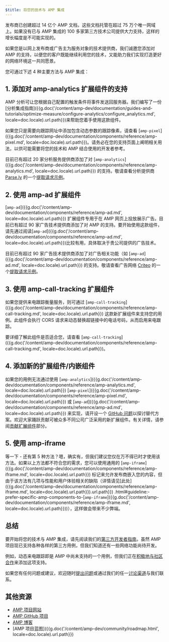 ```yaml
---
$title: 将您的技术与 AMP 集成
---
```


发布商已创建超过 14 亿个 AMP 文档，这些文档托管在超过 75 万个唯一网域上。如果没有已与 AMP 集成的 100 多家第三方技术公司提供大力支持，这样的增长幅度是不可能实现的。

如果您是以网上发布商或广告主为服务对象的技术提供商，我们诚邀您添加对 AMP 的支持，以便您的客户既能继续利用您的技术，又能助力我们实现打造更好的网络环境这一共同愿景。

您可通过下述 4 种主要方法与 AMP 集成：

## 1. 添加对 amp-analytics 扩展组件的支持
AMP 分析可让您根据自己配置的触发条件将事件发送回服务器。我们编写了一份[分析集成指南]({{g.doc('/content/amp-dev/documentation/guides-and-tutorials/optimize-measure/configure-analytics/configure_analytics.md', locale=doc.locale).url.path}})来帮助您着手使用这款组件。

如果您只是需要向跟踪网址中添加包含动态参数的跟踪像素，请查看 [`amp-pixel`]({{g.doc('/content/amp-dev/documentation/components/reference/amp-pixel.md', locale=doc.locale).url.path}})。请务必在您的支持页面上阐明相关用法，以供可能需要将您的技术和 AMP 结合使用的开发者参考。

目前已有超过 20 家分析服务提供商添加了对 [`amp-analytics`]({{g.doc('/content/amp-dev/documentation/components/reference/amp-analytics.md', locale=doc.locale).url.path}}) 的支持。敬请查看分析提供商 [Parse.ly](https://www.parsely.com/help/integration/google-amp/) 的一个[提取请求示例](https://github.com/ampproject/amphtml/pull/1595)。

## 2. 使用 amp-ad 扩展组件

[`amp-ad`]({{g.doc('/content/amp-dev/documentation/components/reference/amp-ad.md', locale=doc.locale).url.path}}) 扩展组件专用于在 AMP 网页上投放展示广告。目前已有超过 90 家广告技术提供商添加了对 AMP 的支持。要开始使用这款组件，请先通过阅读[`amp-ad`]({{g.doc('/content/amp-dev/documentation/components/reference/amp-ad.md', locale=doc.locale).url.path}})比较有用，具体取决于贵公司提供的广告技术。

目前已有超过 90 家广告技术提供商添加了对广告相关功能（如 [`amp-ad`]({{g.doc('/content/amp-dev/documentation/components/reference/amp-ad.md', locale=doc.locale).url.path}}) 的支持。敬请查看广告网络 [Criteo](https://github.com/ampproject/amphtml/blob/master/ads/criteo.md) 的一个[提取请求示例](https://github.com/ampproject/amphtml/pull/2299)。

## 3. 使用 amp-call-tracking 扩展组件

如果您提供来电跟踪衡量服务，则可通过 [`amp-call-tracking`]({{g.doc('/content/amp-dev/documentation/components/reference/amp-call-tracking.md', locale=doc.locale).url.path}}) 这款新扩展组件来支持您的用例。此组件会执行 CORS 请求来动态替换超链接中的电话号码，从而启用来电跟踪。

要详细了解此组件是否适合您，请查看 [`amp-call-tracking`]({{g.doc('/content/amp-dev/documentation/components/reference/amp-call-tracking.md', locale=doc.locale).url.path}})。

## 4. 添加新的扩展组件/内嵌组件

如果您的用例无法通过使用 [`amp-analytics`]({{g.doc('/content/amp-dev/documentation/components/reference/amp-analytics.md', locale=doc.locale).url.path}}) [`amp-pixel`]({{g.doc('/content/amp-dev/documentation/components/reference/amp-pixel.md', locale=doc.locale).url.path}}) 或 [`amp-ad`]({{g.doc('/content/amp-dev/documentation/components/reference/amp-ad.md', locale=doc.locale).url.path}}) 来实现，请开设一个 [GitHub 问题](https://github.com/ampproject/amphtml/issues/new)以探讨替代方案。欢迎大家踊跃贡献可被众多不同公司广泛采用的新扩展组件。有关详情，请参阅[贡献扩展组件](https://github.com/ampproject/amphtml/blob/master/CONTRIBUTING.md#contributing-extended-components)部分。

## 5. 使用 amp-iframe

等一下 - 还有第 5 种方法？嗯，确实有，但我们建议您仅在万不得已时才使用该方法。如果以上方法都不符合您的需求，您可以使用通用的 [`amp-iframe`]({{g.doc('/content/amp-dev/documentation/components/reference/amp-iframe.md', locale=doc.locale).url.path}})  标记来允许发布商嵌入您的内容，但由于该方法有几项与性能和用户体验相关的缺陷（详情请见[此处]({{g.doc('/content/amp-dev/documentation/components/reference/amp-iframe.md', locale=doc.locale).url.path}}).url.path}}) .html#guideline:-prefer-specific-amp-components-to-[`amp-iframe`]({{g.doc('/content/amp-dev/documentation/components/reference/amp-iframe.md', locale=doc.locale).url.path}}))），这样做会带来不少弊端。

## 总结

要开始将您的技术与 AMP 集成，请先阅读我们的[第三方开发者指南](https://github.com/ampproject/amphtml/blob/master/3p/README.md)。虽然 AMP 项目现已支持各种各样的第三方用例，但我们知道还有一些网络功能尚待开发。

例如，动态来电跟踪即是 AMP 中尚未支持的一个用例，但我们正在[积极地与社区合作](https://github.com/ampproject/amphtml/issues/5276)来添加这项支持。

如果您有任何问题或建议，欢迎随时[提出问题](https://github.com/ampproject/amphtml/blob/master/CONTRIBUTING.md#filing-issues)或通过我们的任一[讨论渠道](https://github.com/ampproject/amphtml/blob/master/CONTRIBUTING.md#discussion-channels)与我们联系。

## 其他资源

- [AMP 项目网站](https://www.ampproject.org/)
- [AMP GitHub 项目](https://github.com/ampproject/amphtml)
- [AMP 博客](https://blog.amp.dev/)
- [AMP 项目蓝图]({{g.doc('/content/amp-dev/community/roadmap.html', locale=doc.locale).url.path}})
